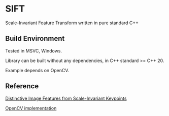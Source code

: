 # SIFT

Scale-Invariant Feature Transform written in pure standard C++

## Build Environment

Tested in MSVC, Windows.

Library can be built without any dependencies, in C++ standard >= C++ 20.

Example depends on OpenCV.

## Reference

[Distinctive Image Features from Scale-Invariant Keypoints](https://www.cs.ubc.ca/~lowe/papers/ijcv04.pdf)

[OpenCV implementation](https://github.com/opencv/opencv_contrib/blob/696aa69f9aa3b856398114dad06ef2d123102767/modules/xfeatures2d/src/sift.cpp)

